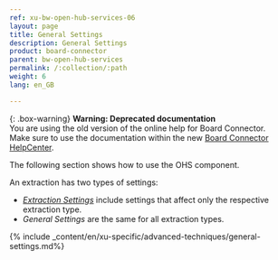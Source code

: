 ```yaml
---
ref: xu-bw-open-hub-services-06
layout: page
title: General Settings
description: General Settings
product: board-connector
parent: bw-open-hub-services
permalink: /:collection/:path
weight: 6
lang: en_GB

---
```


{: .box-warning}
**Warning: Deprecated documentation** <br>
You are using the old version of the online help for Board Connector.<br>
Make sure to use the documentation within the new [Board Connector HelpCenter](https://helpcenter.theobald-software.com/board-connector/documentation/introduction/).

The following section shows how to use the OHS component.


An extraction has two types of settings: 
- [*Extraction Settings*](./open-hub-services-settings) include settings that affect only the respective extraction type.
- *General Settings* are the same for all extraction types.

{% include _content/en/xu-specific/advanced-techniques/general-settings.md%}

